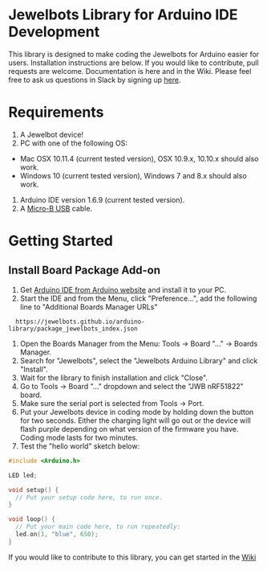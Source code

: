 # Jewelbots Library for Arduino IDE Development


This library is designed to make coding the Jewelbots for Arduino easier for users. Installation instructions are below. If you would like to contribute, pull requests are welcome. Documentation is here and in the Wiki. Please feel free to ask us questions in Slack by signing up [here](https://wt-sara-jewelbots-com-0.run.webtask.io/jewelbots-signup). 

# Requirements


1. A Jewelbot device!
1. PC with one of the following OS:
  - Mac OSX 10.11.4 (current tested version), OSX 10.9.x, 10.10.x should also work.
  - Windows 10 (current tested version), Windows 7 and 8.x should also work.
1. Arduino IDE version 1.6.9 (current tested version).
1. A [Micro-B USB](https://upload.wikimedia.org/wikipedia/commons/d/db/MicroB_USB_Plug.jpg) cable.

# Getting Started


## Install Board Package Add-on

1. Get [Arduino IDE from Arduino website](http://arduino.cc/en/Main/Software) and install it to your PC.
1. Start the IDE and from the Menu, click "Preference...", add the following line to "Additional Boards Manager URLs"
  ```
	https://jewelbots.github.io/arduino-library/package_jewelbots_index.json  
  ```

1. Open the Boards Manager from the Menu: Tools -> Board "..." -> Boards Manager.
1. Search for "Jewelbots", select the "Jewelbots Arduino Library" and click "Install".
1. Wait for the library to finish installation and click "Close".
1. Go to Tools -> Board "..." dropdown and select the "JWB nRF51822" board.
1. Make sure the serial port is selected from Tools -> Port.
1. Put your Jewelbots device in coding mode by holding down the button for two seconds. Either the charging light will go out or the device will flash purple depending on what version of the firmware you have. Coding mode lasts for two minutes.
1. Test the "hello world" sketch below:

```c
#include <Arduino.h>

LED led;

void setup() {
  // Put your setup code here, to run once.
}

void loop() {
  // Put your main code here, to run repeatedly:
  led.on(1, "blue", 650);
}
```

If you would like to contribute to this library, you can get started in the [Wiki](https://github.com/Jewelbots/arduino-library/wiki)
